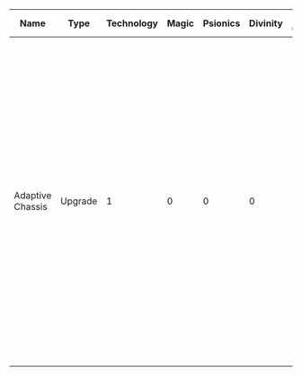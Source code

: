 | Name              | Type    | Technology | Magic | Psionics | Divinity | CP Cost | Malevolence | Utility      | Combat  | Impact      | Keywords | Rank | Range | Attack | Defense | Rule Box                         | Flavor Text              | Image Description                                                                                                                                                                                                                                         | Featured Faction |
|-------------------|----------|------------|-------|----------|----------|---------|-------------|---------------|---------|-------------|----------|------|-------|--------|---------|----------------------------------|--------------------------|--------------------------------------------------------------------------------------------------------------------------------------------------------------------------------------------------------------------------------------------------------------------|--------------------|
| Adaptive Chassis | Upgrade | 1          | 0     | 0        | 0        | 2       | Neutral     | Utility       | Offense | Neutral     |          | -    | -     | -      | +1       | **Attach to a target Unit.** | *"Our forms are fluid, our purpose unwavering."* | A gleaming, metallic exoskeleton partially assembled around a glowing core, wires and conduits snaking out, ready to interface with any unit. Smoke billows in the background as a welding torch sparks, illuminating the determined face of a Ferro-Sapien engineer. | Ferro-Sapiens     |
